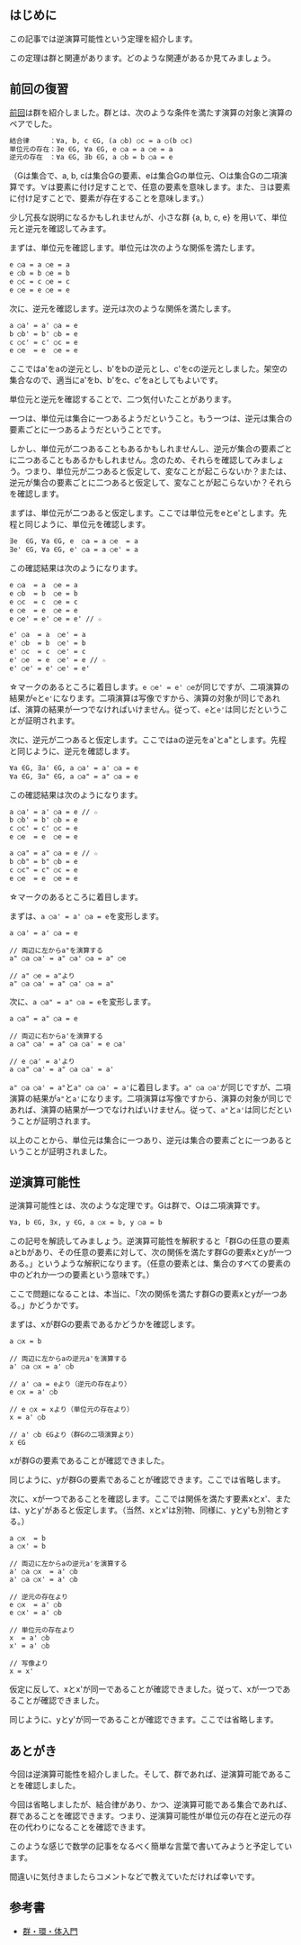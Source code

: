 ## はじめに

この記事では逆演算可能性という定理を紹介します。

この定理は群と関連があります。どのような関連があるか見てみましょう。

## 前回の復習

[前回](http://qiita.com/t-mochizuki/items/57b25e27cd947d93d60e)は群を紹介しました。群とは、次のような条件を満たす演算の対象と演算のペアでした。

``` 群.txt
結合律　　　：∀a, b, c ∈G, (a ○b) ○c = a ○(b ○c)
単位元の存在：∃e ∈G, ∀a ∈G, e ○a = a ○e = a
逆元の存在　：∀a ∈G, ∃b ∈G, a ○b = b ○a = e
```

（Gは集合で、a, b, cは集合Gの要素、eは集合Gの単位元、○は集合Gの二項演算です。∀は要素に付け足すことで、任意の要素を意味します。また、∃は要素に付け足すことで、要素が存在することを意味します。）

少し冗長な説明になるかもしれませんが、小さな群 {a, b, c, e} を用いて、単位元と逆元を確認してみます。

まずは、単位元を確認します。単位元は次のような関係を満たします。

``` 単位元.txt
e ○a = a ○e = a
e ○b = b ○e = b
e ○c = c ○e = c
e ○e = e ○e = e
```

次に、逆元を確認します。逆元は次のような関係を満たします。

``` 逆元.txt
a ○a' = a' ○a = e
b ○b' = b' ○b = e
c ○c' = c' ○c = e
e ○e  = e  ○e = e
```

ここではa'をaの逆元とし、b'をbの逆元とし、c'をcの逆元としました。架空の集合なので、適当にa'をb、b'をc、c'をaとしてもよいです。

単位元と逆元を確認することで、二つ気付いたことがあります。

一つは、単位元は集合に一つあるようだということ。もう一つは、逆元は集合の要素ごとに一つあるようだということです。

しかし、単位元が二つあることもあるかもしれませんし、逆元が集合の要素ごとに二つあることもあるかもしれません。念のため、それらを確認してみましょう。つまり、単位元が二つあると仮定して、変なことが起こらないか？または、逆元が集合の要素ごとに二つあると仮定して、変なことが起こらないか？それらを確認します。

まずは、単位元が二つあると仮定します。ここでは単位元をeとe'とします。先程と同じように、単位元を確認します。

``` 単位元の存在.txt
∃e  ∈G, ∀a ∈G, e  ○a = a ○e  = a
∃e' ∈G, ∀a ∈G, e' ○a = a ○e' = a
```

この確認結果は次のようになります。

``` 単位元.txt
e ○a  = a  ○e = a
e ○b  = b  ○e = b
e ○c  = c  ○e = c
e ○e  = e  ○e = e
e ○e' = e' ○e = e' // ☆

e' ○a  = a  ○e' = a
e' ○b  = b  ○e' = b
e' ○c  = c  ○e' = c
e' ○e  = e  ○e' = e // ☆
e' ○e' = e' ○e' = e'
```

☆マークのあるところに着目します。`e ○e' = e' ○e`が同じですが、二項演算の結果が`e`と`e'`になります。二項演算は写像ですから、演算の対象が同じであれば、演算の結果が一つでなければいけません。従って、`e`と`e'`は同じだということが証明されます。

次に、逆元が二つあると仮定します。ここではaの逆元をa'とa"とします。先程と同じように、逆元を確認します。

``` 逆元の存在.txt
∀a ∈G, ∃a' ∈G, a ○a' = a' ○a = e
∀a ∈G, ∃a" ∈G, a ○a" = a" ○a = e
```

この確認結果は次のようになります。

``` 逆元.txt
a ○a' = a' ○a = e // ☆
b ○b' = b' ○b = e
c ○c' = c' ○c = e
e ○e  = e  ○e = e

a ○a" = a" ○a = e // ☆
b ○b" = b" ○b = e
c ○c" = c" ○c = e
e ○e  = e  ○e = e
```

☆マークのあるところに着目します。

まずは、`a ○a' = a' ○a = e`を変形します。

```
a ○a' = a' ○a = e

// 両辺に左からa"を演算する
a" ○a ○a' = a" ○a' ○a = a" ○e

// a" ○e = a"より
a" ○a ○a' = a" ○a' ○a = a"
```

次に、`a ○a" = a" ○a = e`を変形します。

```
a ○a" = a" ○a = e

// 両辺に右からa'を演算する
a ○a" ○a' = a" ○a ○a' = e ○a'

// e ○a' = a'より
a ○a" ○a' = a" ○a ○a' = a'
```

`a" ○a ○a' = a"`と`a" ○a ○a' = a'`に着目します。`a" ○a ○a'`が同じですが、二項演算の結果が`a"`と`a'`になります。二項演算は写像ですから、演算の対象が同じであれば、演算の結果が一つでなければいけません。従って、`a"`と`a'`は同じだということが証明されます。

以上のことから、単位元は集合に一つあり、逆元は集合の要素ごとに一つあるということが証明されました。

## 逆演算可能性

逆演算可能性とは、次のような定理です。Gは群で、○は二項演算です。

``` 逆演算可能性.txt
∀a, b ∈G, ∃x, y ∈G, a ○x = b, y ○a = b
```

この記号を解読してみましょう。逆演算可能性を解釈すると「群Gの任意の要素aとbがあり、その任意の要素に対して、次の関係を満たす群Gの要素xとyが一つある。」というような解釈になります。（任意の要素とは、集合のすべての要素の中のどれか一つの要素という意味です。）

ここで問題になることは、本当に、「次の関係を満たす群Gの要素xとyが一つある。」かどうかです。

まずは、xが群Gの要素であるかどうかを確認します。

```
a ○x = b

// 両辺に左からaの逆元a'を演算する
a' ○a ○x = a' ○b

// a' ○a = eより（逆元の存在より）
e ○x = a' ○b

// e ○x = xより（単位元の存在より）
x = a' ○b

// a' ○b ∈Gより（群Gの二項演算より）
x ∈G
```

xが群Gの要素であることが確認できました。

同じように、yが群Gの要素であることが確認できます。ここでは省略します。

次に、xが一つであることを確認します。ここでは関係を満たす要素xとx'、または、yとy'があると仮定します。（当然、xとx'は別物、同様に、yとy'も別物とする。）

```
a ○x  = b
a ○x' = b

// 両辺に左からaの逆元a'を演算する
a' ○a ○x  = a' ○b
a' ○a ○x' = a' ○b

// 逆元の存在より
e ○x  = a' ○b
e ○x' = a' ○b

// 単位元の存在より
x  = a' ○b
x' = a' ○b

// 写像より
x = x'
```

仮定に反して、xとx'が同一であることが確認できました。従って、xが一つであることが確認できました。

同じように、yとy'が同一であることが確認できます。ここでは省略します。

## あとがき

今回は逆演算可能性を紹介しました。そして、群であれば、逆演算可能であることを確認しました。

今回は省略しましたが、結合律があり、かつ、逆演算可能である集合であれば、群であることを確認できます。つまり、逆演算可能性が単位元の存在と逆元の存在の代わりになることを確認できます。

このような感じで数学の記事をなるべく簡単な言葉で書いてみようと予定しています。

間違いに気付きましたらコメントなどで教えていただければ幸いです。

## 参考書

- [群・環・体入門](http://www.amazon.co.jp/%E7%BE%A4%E3%83%BB%E7%92%B0%E3%83%BB%E4%BD%93%E5%85%A5%E9%96%80-%E6%96%B0%E5%A6%BB-%E5%BC%98/dp/4320015959)
